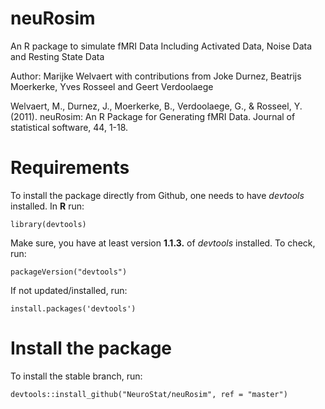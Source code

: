 # neuRosim
An R package to simulate fMRI Data Including Activated Data, Noise Data and Resting State Data

Author: Marijke Welvaert with contributions from Joke Durnez, Beatrijs
        Moerkerke, Yves Rosseel and Geert Verdoolaege

Welvaert, M., Durnez, J., Moerkerke, B., Verdoolaege, G., & Rosseel, Y. (2011). neuRosim: An R Package for Generating fMRI Data. Journal of statistical software, 44, 1-18.


# Requirements
To install the package directly from Github, one needs to have *devtools* installed. In **R** run:
```{r}
library(devtools)
```

Make sure, you have at least version **1.1.3.** of *devtools* installed. To check, run:
```{r}
packageVersion("devtools")
```

If not updated/installed, run:
```{r}
install.packages('devtools')
```

# Install the package

To install the stable branch, run:
```{r}
devtools::install_github("NeuroStat/neuRosim", ref = "master")
```
